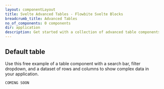 ```yaml
---
layout: componentLayout
title: Svelte Advanced Tables - Flowbite Svelte Blocks
breadcrumb_title: Advanced Tables
no_of_components: 0 components
dir: application
description: Get started with a collection of advanced table components based on multiple layouts and styles to show a complex set of data using rows and columns built with Tailwind CSS.
---
```


## Default table

Use this free example of a table component with a search bar, filter dropdown, and a dataset of rows and columns to show complex data in your application.

```svelte example hideOutput
COMING SOON
```
